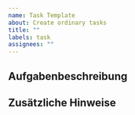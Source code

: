 ```yaml
---
name: Task Template
about: Create ordinary tasks
title: ""
labels: task
assignees: ""
---
```


## Aufgabenbeschreibung

<!-- Hier einfügen -->

## Zusätzliche Hinweise

<!-- Hier einfügen -->
